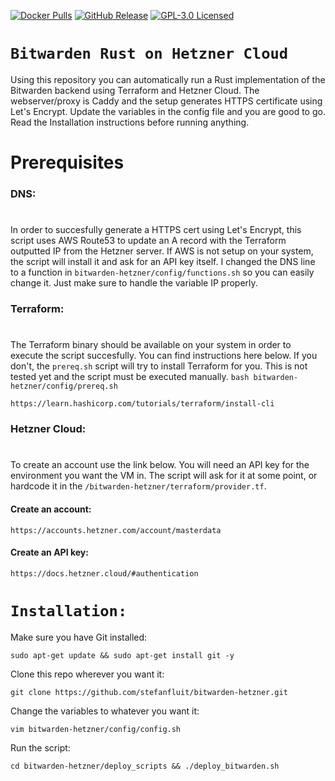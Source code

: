[![Docker Pulls](https://img.shields.io/docker/pulls/bitwardenrs/server.svg)](https://hub.docker.com/r/bitwardenrs/server)
[![GitHub Release](https://img.shields.io/github/release/dani-garcia/bitwarden_rs.svg)](https://github.com/dani-garcia/bitwarden_rs/releases/latest)
[![GPL-3.0 Licensed](https://img.shields.io/github/license/dani-garcia/bitwarden_rs.svg)](https://github.com/dani-garcia/bitwarden_rs/blob/master/LICENSE.txt)


`Bitwarden Rust on Hetzner Cloud`
==========
Using this repository you can automatically run a Rust implementation of the Bitwarden backend using Terraform and Hetzner Cloud. The webserver/proxy is Caddy and the setup generates HTTPS certificate using Let's Encrypt. Update the variables in the config file and you are good to go. Read the Installation instructions before running anything. 

Prerequisites
===========

### DNS:
#
In order to succesfully generate a HTTPS cert using Let's Encrypt, this script uses AWS Route53 to update an A record with the Terraform outputted IP from the Hetzner server. If AWS is not setup on your system, the script will install it and ask for an API key itself. I changed the DNS line to a function in `bitwarden-hetzner/config/functions.sh` so you can easily change it. Just make sure to handle the variable IP properly.

### Terraform:
#
The Terraform binary should be available on your system in order to execute the script succesfully. You can find instructions here below. If you don't, the `prereq.sh` script will try to install Terraform for you. This is not tested yet and the script must be executed manually. `bash bitwarden-hetzner/config/prereq.sh` 

```
https://learn.hashicorp.com/tutorials/terraform/install-cli
```

### Hetzner Cloud:
# 
To create an account use the link below. You will need an API key for the environment you want the VM in. The script will ask for it at some point, or hardcode it in the `/bitwarden-hetzner/terraform/provider.tf`. 

#### Create an account:
```
https://accounts.hetzner.com/account/masterdata
```
#### Create an API key:
```
https://docs.hetzner.cloud/#authentication
```

`Installation:`
==========
Make sure you have Git installed:
```
sudo apt-get update && sudo apt-get install git -y
```
Clone this repo wherever you want it:
```
git clone https://github.com/stefanfluit/bitwarden-hetzner.git
```
Change the variables to whatever you want it:
```
vim bitwarden-hetzner/config/config.sh
```
Run the script:
```
cd bitwarden-hetzner/deploy_scripts && ./deploy_bitwarden.sh
```